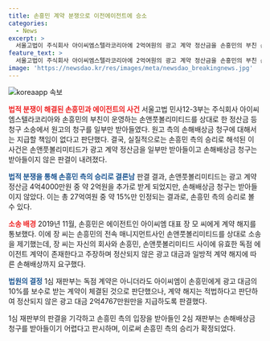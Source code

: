 ```yaml
---
title: 손흥민 계약 분쟁으로 이전에이전트에 승소
categories:
  - News
excerpt: >
  서울고법이 주식회사 아이씨엠스텔라코리아에 2억여원의 광고 계약 정산금을 손흥민의 부친 손앤풋볼리미티드에 지급하라고 판결했다. 이로써 원고의 청구 중 약 15%만 받아들여 손흥민 측의 승리로 해석되었으며, 손흥민은 에이전트와의 분쟁에서 이겼다는 결과가 나왔다. 1심 재판부는 계약 해지는 적법하다고 보며 손해배상금은 지불할 책임이 없다고 판단했다. 손흥민은 에이전트와의 관계를 해지한 후, 손앤풋볼리미티드를 상대로 소송을 이겨냈다.
feature_text: >
  서울고법이 주식회사 아이씨엠스텔라코리아에 2억여원의 광고 계약 정산금을 손흥민의 부친 손앤풋볼리미티드에 지급하라고 판결했다. 이로써 원고의 청구 중 약 15%만 받아들여 손흥민 측의 승리로 해석되었으며, 손흥민은 에이전트와의 분쟁에서 이겼다는 결과가 나왔다. 1심 재판부는 계약 해지는 적법하다고 보며 손해배상금은 지불할 책임이 없다고 판단했다. 손흥민은 에이전트와의 관계를 해지한 후, 손앤풋볼리미티드를 상대로 소송을 이겨냈다.
image: 'https://newsdao.kr/res/images/meta/newsdao_breakingnews.jpg'
---
```


<p><img src="https://newsdao.kr/res/images/meta/newsdao_breakingnews.jpg" alt="koreaapp 속보" /></p>

<p><b><span style="color: #ee2323;">법적 분쟁이 해결된 손흥민과 에이전트의 사건</span></b>
서울고법 민사12-3부는 주식회사 아이씨엠스텔라코리아와 손흥민의 부친이 운영하는 손앤풋볼리미티드를 상대로 한 정산금 등 청구 소송에서 원고의 청구를 일부만 받아들였다. 원고 측의 손해배상금 청구에 대해서는 지급할 책임이 없다고 판단했다. 결국, 실질적으로는 손흥민 측의 승리로 해석된 이 사건은 손앤풋볼리미티드가 광고 계약 정산금을 일부만 받아들이고 손해배상금 청구는 받아들이지 않은 판결이 내려졌다.</p>

<p><b><span style="color: #1a5490;">법적 분쟁을 통해 손흥민 측의 승리로 결론남</span></b>
판결 결과, 손앤풋볼리미티드는 광고 계약 정산금 4억4000만원 중 약 2억원을 추가로 받게 되었지만, 손해배상금 청구는 받아들이지 않았다. 이는 총 27억여원 중 약 15%만 인정되는 결과로, 손흥민 측의 승리로 볼 수 있다.</p>

<p><b><span style="color: #ee2323;">소송 배경</span></b>
2019년 11월, 손흥민은 에이전트인 아이씨엠 대표 장 모 씨에게 계약 해지를 통보했다. 이에 장 씨는 손흥민의 전속 매니지먼트사인 손앤풋볼리미티드를 상대로 소송을 제기했는데, 장 씨는 자신의 회사와 손흥민, 손앤풋볼리미티드 사이에 유효한 독점 에이전트 계약이 존재한다고 주장하며 정산되지 않은 광고 대금과 일방적 계약 해지에 따른 손해배상까지 요구했다.</p>

<p><b><span style="color: #1a5490;">법원의 결정</span></b>
1심 재판부는 독점 계약은 아니더라도 아이씨엠이 손흥민에게 광고 대금의 10%를 보수로 받는 계약이 체결된 것으로 판단했으나, 계약 해지는 적법하다고 판단하여 정산되지 않은 광고 대금 2억4767만원만을 지급하도록 판결했다.</p>

<p>1심 재판부의 판결을 기각하고 손흥민 측의 입장을 받아들인 2심 재판부는 손해배상금 청구를 받아들이기 어렵다고 판시하며, 이로써 손흥민 측의 승리가 확정되었다.</p>

